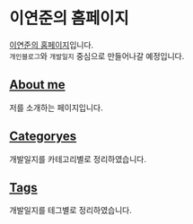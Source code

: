 # 이연준의 홈페이지

[이연준의 홈페이지](https://leeyeonjun85.github.io/)입니다.  
`개인블로그`와 `개발일지` 중심으로 만들어나갈 예정입니다.  

## [About me](https://leeyeonjun85.github.io/about/)
저를 소개하는 페이지입니다.

## [Categoryes](https://leeyeonjun85.github.io/categories/)
개발일지를 카테고리별로 정리하였습니다.

## [Tags](https://leeyeonjun85.github.io/tags/)
개발일지를 테그별로 정리하였습니다.






